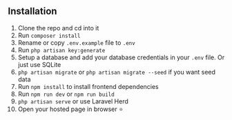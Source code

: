 ## Installation

1. Clone the repo and cd into it
2. Run `composer install`
3. Rename or copy `.env.example` file to `.env`
4. Run `php artisan key:generate`
5. Setup a database and add your database credentials in your `.env` file. Or just use SQLite
6. `php artisan migrate` or `php artisan migrate --seed` if you want seed data
7. Run `npm install` to install frontend dependencies
8. Run `npm run dev` or `npm run build`
9. `php artisan serve` or use Laravel Herd
10. Open your hosted page in browser ⭐

